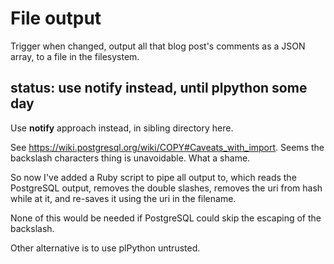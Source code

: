 # File output

Trigger when changed, output all that blog post's comments as a JSON array, to a file in the filesystem.


## status: use notify instead, until plpython some day

Use **notify** approach instead, in sibling directory here.

See <https://wiki.postgresql.org/wiki/COPY#Caveats_with_import>.  Seems the backslash characters thing is unavoidable.  What a shame.

So now I've added a Ruby script to pipe all output to, which reads the PostgreSQL output, removes the double slashes, removes the uri from hash while at it, and re-saves it using the uri in the filename.

None of this would be needed if PostgreSQL could skip the escaping of the backslash.

Other alternative is to use plPython untrusted.

